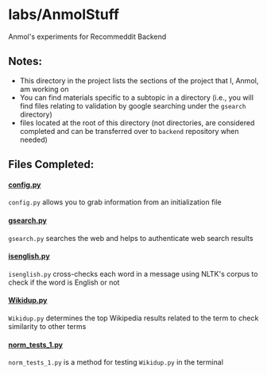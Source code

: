 # labs/AnmolStuff
Anmol's experiments for Recommeddit Backend

## Notes:
 * This directory in the project lists the sections of the project that I, Anmol, am working on
 * You can find materials specific to a subtopic in a directory (i.e., you will find files relating to validation by google searching under the `gsearch` directory)
 * files located at the root of this directory (not directories, are considered completed and can be transferred over to `backend` repository when needed)

## Files Completed:
#### [config.py](https://github.com/recommeddit/labs/blob/main/AnmolStuff/config.py)
`config.py` allows you to grab information from an initialization file
#### [gsearch.py](https://github.com/recommeddit/labs/blob/main/AnmolStuff/gsearch.py)
`gsearch.py` searches the web and helps to authenticate web search results
#### [isenglish.py](https://github.com/recommeddit/labs/blob/main/AnmolStuff/isenglish.py)
`isenglish.py` cross-checks each word in a message using NLTK's corpus to check if the word is English or not
#### [Wikidup.py](https://github.com/recommeddit/labs/blob/main/AnmolStuff/Wikidup.py)
`Wikidup.py` determines the top Wikipedia results related to the term to check similarity to other terms
#### [norm_tests_1.py](https://github.com/recommeddit/labs/blob/main/AnmolStuff/norm_tests_1.py)
`norm_tests_1.py` is a method for testing `Wikidup.py` in the terminal
